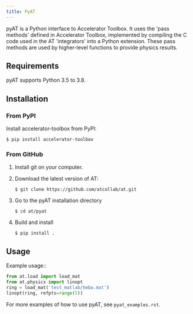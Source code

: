 ```yaml
---
title: PyAT
---
```

pyAT is a Python interface to Accelerator Toolbox. It uses the 'pass methods' defined in Accelerator Toolbox, implemented by compiling the C code used in the AT 'integrators' into a Python extension. These pass methods are used by higher-level functions to provide physics results.

## Requirements
pyAT supports Python 3.5 to 3.8.
## Installation
### From PyPI
Install accelerator-toolbox from PyPI:
```shell
$ pip install accelerator-toolbox
````

### From GitHub
1. Install git on your computer.

2. Download the latest version of AT:
    ```shell
   $ git clone https://github.com/atcollab/at.git
    ```
3. Go to the pyAT installation directory
   ```shell
   $ cd at/pyat
   ```
4. Build and install
   ```shell
   $ pip install .
   ```

## Usage
Example usage::
```python
from at.load import load_mat
from at.physics import linopt
ring = load_mat('test_matlab/hmba.mat')
linopt(ring, refpts=range(5))
```

For more examples of how to use pyAT, see ``pyat_examples.rst``.
